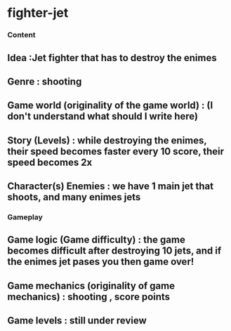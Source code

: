 # fighter-jet

### Content
 
## Idea :Jet fighter that has to destroy the enimes 

## Genre : shooting 

## Game world (originality of the game world) : (I don't understand what should I write here)

## Story (Levels) : while destroying the enimes, their speed becomes faster every 10 score, their speed becomes 2x

## Character(s) Enemies : we have 1 main jet that shoots, and many enimes jets
 
### Gameplay
 
## Game logic (Game difficulty) : the game becomes difficult after destroying 10 jets, and if the enimes jet pases you then game over!

## Game mechanics (originality of game mechanics) : shooting , score points

## Game levels : still under review
